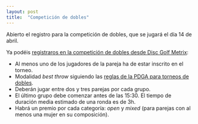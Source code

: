 ```yaml
---
layout: post
title:  "Competición de dobles"
---
```


Abierto el registro para la competición de dobles, que se jugará el día 14 de abril.

<!-- more -->

Ya podéis [registraros en la competición de dobles desde Disc Golf Metrix](https://discgolfmetrix.com/2042930):

 * Al menos uno de los jugadores de la pareja ha de estar inscrito en el torneo.
 * Modalidad *best throw* siguiendo las [reglas de la PDGA para torneos de dobles](https://www.pdga.com/rules/official-rules-disc-golf/appendix-b).
 * Deberán jugar entre dos y tres parejas por cada grupo.
 * El último grupo debe comenzar antes de las 15:30. El tiempo de duración media estimado de una ronda es de 3h.
 * Habrá un premio por cada categoría: *open* y *mixed* (para parejas con al menos una mujer en su composición).
